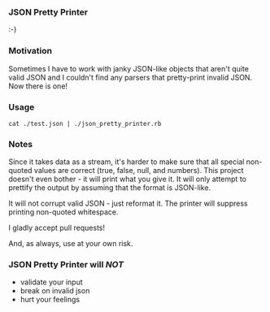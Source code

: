 ### JSON Pretty Printer
:-)

### Motivation
Sometimes I have to work with janky JSON-like objects that aren't quite valid JSON and I couldn't find any parsers that pretty-print invalid JSON. Now there is one!

### Usage
`cat ./test.json | ./json_pretty_printer.rb`

### Notes
Since it takes data as a stream, it's harder to make sure that all special non-quoted values are correct (true, false, null, and numbers). This project doesn't even bother - it will print what you give it. It will only attempt to prettify the output by assuming that the format is JSON-like.

It will not corrupt valid JSON - just reformat it. The printer will suppress printing non-quoted whitespace.

I gladly accept pull requests!

And, as always, use at your own risk.

### JSON Pretty Printer will *NOT*
- validate your input
- break on invalid json
- hurt your feelings

